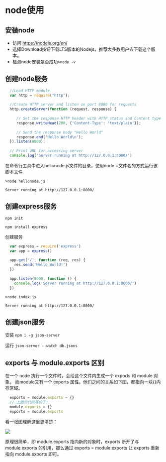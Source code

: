 # node使用

## 安装node

- 访问 <https://nodejs.org/en/>
- 选择Download按钮下载LTS版本的Nodejs，推荐大多数用户去下载这个版本。
- 检测node安装是否成功`>node -v`

## 创建node服务

```js
  //Load HTTP module
  var http = require("http");
  
  //Create HTTP server and listen on port 8000 for requests
  http.createServer(function (request, response) {
  
     // Set the response HTTP header with HTTP status and Content type
     response.writeHead(200, {'Content-Type': 'text/plain'});
     
     // Send the response body "Hello World"
     response.end('Hello World\n');
  }).listen(8000);
  
  // Print URL for accessing server
  console.log('Server running at http://127.0.0.1:8000/')
```

在命令行工具中进入hellonode.js文件的目录，使用node +文件名的方式运行该脚本文件

`>node hellonode.js`

`Server running at http://127.0.0.1:8000/`

## 创建express服务

`npm init`

`npm install express`

创建服务

```js
  var express = require('express')
  var app = express()
  
  app.get('/', function (req, res) {
    res.send('Hello World!')
  })
  
  app.listen(8000, function () {
    console.log('Server running at http://127.0.0.1:8000/')
  })
```

`>node index.js`

`Server running at http://127.0.0.1:8000/`

## 创建json服务

安装 `npm i -g json-server`

运行 `json-server --watch db.jsons`

## exports 与 module.exports 区别

在一个 node 执行一个文件时，会给这个文件内生成一个 exports 和 module 对象， 而module又有一个 exports 属性。他们之间的关系如下图，都指向一块{}内存区域。

```js
  exports = module.exports = {}
  // 上面的代码等价于:
  module.exports = {}
  exports = module.exports
```

看一张图理解这里更清楚：

![](https://i.loli.net/2019/08/20/DJTfjXrWAGRhp91.png)

原理很简单，即 module.exports 指向新的对象时，exports 断开了与 module.exports 的引用，那么通过 exports = module.exports 让 exports 重新指向 module.exports 即可。
